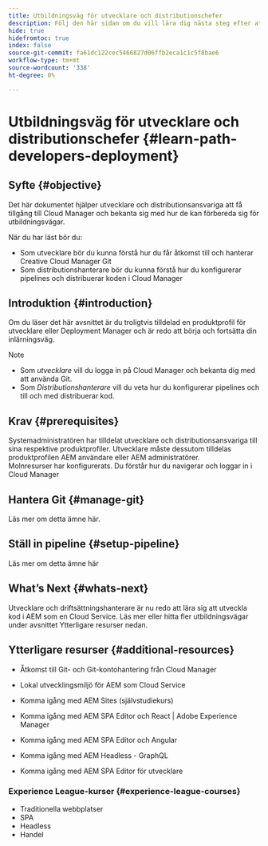 ```yaml
---
title: Utbildningsväg för utvecklare och distributionschefer
description: Följ den här sidan om du vill lära dig nästa steg efter att du har fått åtkomst, om du är en utvecklare eller en distributionshanterare
hide: true
hidefromtoc: true
index: false
source-git-commit: fa61dc122cec5466827d06ffb2eca1c1c5f8bae6
workflow-type: tm+mt
source-wordcount: '338'
ht-degree: 0%

---
```


# Utbildningsväg för utvecklare och distributionschefer {#learn-path-developers-deployment}

## Syfte {#objective}

Det här dokumentet hjälper utvecklare och distributionsansvariga att få tillgång till Cloud Manager och bekanta sig med hur de kan förbereda sig för utbildningsvägar.

När du har läst bör du:

* Som utvecklare bör du kunna förstå hur du får åtkomst till och hanterar Creative Cloud Manager Git
* Som distributionshanterare bör du kunna förstå hur du konfigurerar pipelines och distribuerar koden i Cloud Manager

## Introduktion {#introduction}

Om du läser det här avsnittet är du troligtvis tilldelad en produktprofil för utvecklare eller Deployment Manager och är redo att börja och fortsätta din inlärningsväg.

>[!NOTE]
>* Som *utvecklare* vill du logga in på Cloud Manager och bekanta dig med att använda Git.
>* Som *Distributionshanterare* vill du veta hur du konfigurerar pipelines och till och med distribuerar kod.


## Krav {#prerequisites}

Systemadministratören har tilldelat utvecklare och distributionsansvariga till sina respektive produktprofiler. Utvecklare måste dessutom tilldelas produktprofilen AEM användare eller AEM administratörer.\
Molnresurser har konfigurerats.
Du förstår hur du navigerar och loggar in i Cloud Manager

## Hantera Git {#manage-git}

Läs mer om detta ämne här.

## Ställ in pipeline {#setup-pipeline}

Läs mer om detta ämne här

## What’s Next {#whats-next}

Utvecklare och driftsättningshanterare är nu redo att lära sig att utveckla kod i AEM som en Cloud Service. Läs mer eller hitta fler utbildningsvägar under avsnittet Ytterligare resurser nedan.

## Ytterligare resurser {#additional-resources}

* Åtkomst till Git- och Git-kontohantering från Cloud Manager

* Lokal utvecklingsmiljö för AEM som Cloud Service

* Komma igång med AEM Sites (självstudiekurs)

* Komma igång med AEM SPA Editor och React | Adobe Experience Manager

* Komma igång med AEM SPA Editor och Angular

* Komma igång med AEM Headless - GraphQL

* Komma igång med AEM SPA Editor för utvecklare

### Experience League-kurser {#experience-league-courses}

* Traditionella webbplatser
* SPA
* Headless
* Handel
